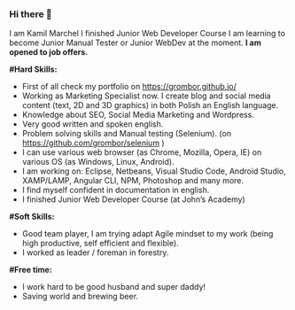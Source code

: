 ### Hi there 👋
I am Kamil Marchel
I finished Junior Web Developer Course 
I am learning to become Junior Manual Tester or Junior WebDev at the moment. 
**I am opened to job offers.**

<!--
**grombor/grombor** is a ✨ _special_ ✨ repository because its `README.md` (this file) appears on your GitHub profile.

Here are some ideas to get you started:

- 🔭 I’m currently working on ...
- 🌱 I’m currently learning ...
- 👯 I’m looking to collaborate on ...
- 🤔 I’m looking for help with ...
- 💬 Ask me about ...
- 📫 How to reach me: ...
- 😄 Pronouns: ...
- ⚡ Fun fact: ...
-->
**#Hard Skills:**
 - First of all check my portfolio on https://grombor.github.io/
 - Working as Marketing Specialist now. I create blog and social media content (text, 2D and 3D graphics) in both  Polish an English language.
 - Knowledge about SEO, Social Media Marketing and Wordpress.
 - Very good written and spoken english. 
 - Problem solving skills and Manual testing (Selenium). (on https://github.com/grombor/selenium )
 - I can use various web browser (as Chrome, Mozilla, Opera, IE) on various OS (as Windows, Linux, Android).
 - I am working on: Eclipse, Netbeans, Visual Studio Code, Android Studio, XAMP/LAMP, Angular CLI, NPM, Photoshop and many more.
 - I find myself confident in documentation in english.
 - I finished Junior Web Developer Course (at John’s Academy)

**#Soft Skills:**
 - Good team player, I am trying adapt Agile mindset to my work (being high productive, self efficient and flexible).
 - I worked as leader / foreman in forestry.
 
**#Free time:**
 - I work hard to be good husband and super daddy!
 - Saving world and brewing beer.
 
